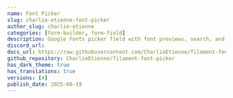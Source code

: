 ```yaml
---
name: Font Picker
slug: charlie-etienne-font-picker
author_slug: charlie-etienne
categories: [form-builder, form-field]
description: Google Fonts picker field with font previews, search, and category filtering.
discord_url:
docs_url: https://raw.githubusercontent.com/CharlieEtienne/filament-font-picker/refs/heads/main/README.md
github_repository: CharlieEtienne/filament-font-picker
has_dark_theme: true
has_translations: true
versions: [4]
publish_date: 2025-08-19
---
```

